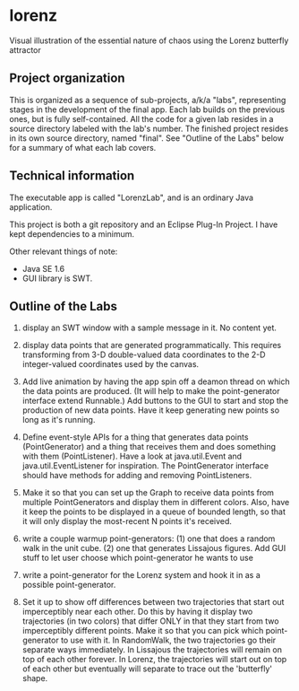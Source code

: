 lorenz
======

Visual illustration of the essential nature of chaos using the Lorenz butterfly
attractor

Project organization
--------------------

This is organized as a sequence of sub-projects, a/k/a "labs", representing
stages in the development of the final app. Each lab builds on the previous
ones, but is fully self-contained. All the code for a given lab resides in a
source directory labeled with the lab's number. The finished project resides
in its own source directory, named "final". See "Outline of the Labs" below
for a summary of what each lab covers. 

Technical information
---------------------

The executable app is called "LorenzLab", and is an ordinary Java application.

This project is both a git repository and an Eclipse Plug-In Project.
I have kept dependencies to a minimum.


Other relevant things of note:

* Java SE 1.6
* GUI library is SWT.

   

Outline of the Labs
-------------------

1. display an SWT window with a sample message in it. No content yet.

2. display data points that are generated programmatically. This requires transforming
from 3-D double-valued data coordinates to the 2-D integer-valued coordinates used by
the canvas. 

3. Add live animation by having the app spin off a deamon thread on which the
   data points are produced. (It will help to make the point-generator interface
   extend Runnable.) Add buttons to the GUI to start and stop the production of
   new data points. Have it keep generating new points so long as it's running.

4. Define event-style APIs for  a thing that generates data points
   (PointGenerator) and a thing that receives them and does something with them
   (PointListener). Have a look at java.util.Event and java.util.EventListener
   for inspiration. The PointGenerator interface should have methods for adding
   and removing PointListeners.

5. Make it so that you can set up the Graph to receive data points from multiple
   PointGenerators and display them in different colors. Also, have it keep the
   points to be displayed in a queue of bounded length, so that it will only
   display the most-recent N points it's received.

6. write a couple warmup point-generators: (1) one that does a random walk in
   the unit cube. (2) one that generates Lissajous figures. Add GUI stuff to let
   user choose which point-generator he wants to use

7. write a point-generator for the Lorenz system and hook it in as a possible
   point-generator.

8. Set it up to show off differences between two trajectories that start out
   imperceptibly near each other. Do this by having it display two trajectories
   (in two colors) that differ ONLY in that they start from two imperceptibly
   different points. Make it so that you can pick which point-generator to use
   with it.  In RandomWalk, the two trajectories go their separate ways
   immediately. In Lissajous the trajectories will remain on top of each other
   forever. In Lorenz, the trajectories will start out on top of each other but
   eventually will separate to trace out the 'butterfly' shape.
   
